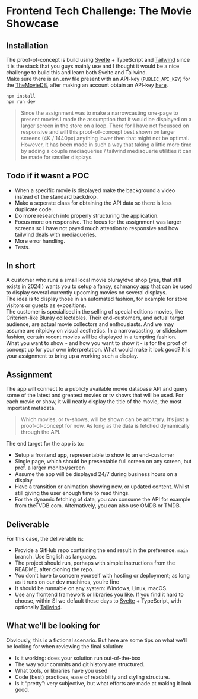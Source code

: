 # Frontend Tech Challenge: The Movie Showcase

## Installation

The proof-of-concept is build using [Svelte](https://svelte.dev) + TypeScript and [Tailwind](https://tailwindcss.com) since it is the stack that you guys mainly use and I thought it would be a nice challenge to build this and learn both Svelte and Tailwind. \
Make sure there is an .env file present with an API-key (`PUBLIC_API_KEY`) for the [TheMovieDB](https://www.themoviedb.org), after making an account obtain an API-key [here](https://www.themoviedb.org/settings/api). 

```bash
npm install
npm run dev
```
> Since the assignment was to make a narrowcasting one-page to present movies I made the assumption that it would be displayed on a larger screen in the store on a loop. There for I have not focussed on responsive and will this proof-of-concept best shown on larger screens (4K / 1440px) anything lower then that might not be optimal. 
> However, it has been made in such a way that taking a little more time by adding a couple mediaqueries / tailwind mediaquerie utilities it can be made for smaller displays.

## Todo if it wasnt a POC

  *  When a specific movie is displayed make the background a video instead of the standard backdrop. 
  *  Make a seperate class for obtaining the API data so there is less duplicate code. 
  *  Do more research into properly structuring the application. 
  *  Focus more on responsive. The focus for the assignment was larger screens so I have not payed much attention to responsive and how tailwind deals with mediaqueries. 
  *  More error handling.
  *  Tests.

## In short

A customer who runs a small local movie bluray/dvd shop (yes, that still exists in 2024!) wants you to setup a fancy, schmancy app that can be used to display several currently upcoming movies on several displays. \
The idea is to display those in an automated fashion, for example for store visitors or guests as expositions. <br/>
The customer is specialised in the selling of special editions movies, like Criterion-like Bluray collectables. Their end-customers, and actual target audience, are actual movie collectors and enthousiasts. And we may assume are nitpicky on visual aesthetics. In a narrowcasting, or slideshow fashion, certain recent movies will be displayed in a tempting fashion. <br/> 
What you want to show - and how you want to show it - is for the proof of concept up for your own interpretation. What would make it look good? It is your assignment to bring up a working such a display. 

## Assignment

The app will connect to a publicly available movie database API and query some of the latest and greatest movies or tv shows that will be used. For each movie or show, it will neatly display the title of the movie, the most important metadata.

> Which movies, or tv-shows, will be shown can be arbitrary. It’s just a proof-of-concept for now. 
> As long as the data is fetched dynamically through the API.

The end target for the app is to:
  *  Setup a frontend app,  representable to show to an end-customer
  *  Single page, which should be presentable full screen on any screen, but pref. a larger monitor/screen
  *  Assume the app will be displayed 24/7 during business hours on a display
  *  Have a transition or animation showing new, or updated content. Whilst still giving the user enough time to read things.
  *  For the dynamic fetching of data, you can consume the API for example from theTVDB.com. Alternatively, you can also use OMDB or TMDB.

## Deliverable 

For this case, the deliverable is:
  *  Provide a GitHub repo containing the end result in the preference. `main` branch. Use English as language.
  *  The project should run, perhaps with simple instructions from the README, after cloning the repo.
  *  You don’t have to concern yourself with hosting or deployment; as long as it runs on our dev machines, you’re fine
  *  It should be runnable on any system: Windows, Linux, macOS.
  *  Use any frontend framework or libraries you like. If you find it hard to choose, within SI we default these days to [Svelte](https://svelte.dev) + TypeScript, with optionally [Tailwind](https://tailwindcss.com).

## What we’ll be looking for

Obviously, this is a fictional scenario. But here are some tips on what we’ll be looking for when reviewing the final solution:
  *  Is it working: does your solution run out-of-the-box
  *  The way your commits and git history are structured. 
  *  What tools, or libraries have you used
  *  Code (best) practices, ease of readability and styling structure.
  *  Is it “pretty”: very subjective, but what efforts are made at making it look good. 